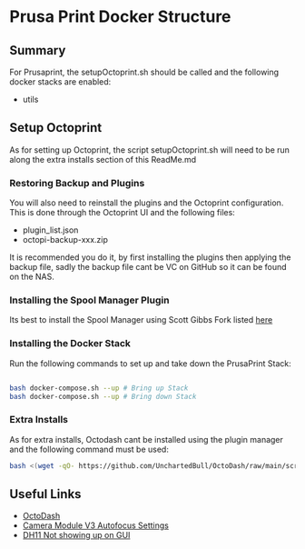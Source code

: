 # Prusa Print Docker Structure

## Summary

For Prusaprint, the setupOctoprint.sh should be called and the following docker stacks are enabled:

- utils

## Setup Octoprint

As for setting up Octoprint, the script setupOctoprint.sh will need to be run along the extra installs section of this ReadMe.md

### Restoring Backup and Plugins

You will also need to reinstall the plugins and the Octoprint configuration. This is done through the Octoprint UI and the following files:

- plugin_list.json
- octopi-backup-xxx.zip

It is recommended you do it, by first installing the plugins then applying the backup file, sadly the backup file cant be VC on GitHub so it can be found on the NAS.

### Installing the Spool Manager Plugin

Its best to install the Spool Manager using Scott Gibbs Fork listed [here](https://github.com/ScottGibb/OctoPrint-SpoolManager)

### Installing the Docker Stack

Run the following commands to set up and take down the PrusaPrint Stack:

```bash

bash docker-compose.sh --up # Bring up Stack
bash docker-compose.sh --up # Bring down Stack

```

### Extra Installs

As for extra installs, Octodash cant be installed using the plugin manager and the following command must be used:

```bash
bash <(wget -qO- https://github.com/UnchartedBull/OctoDash/raw/main/scripts/install.sh)
```

## Useful Links

- [OctoDash](https://github.com/UnchartedBull/OctoDash/wiki/Installation)
- [Camera Module V3 Autofocus Settings](https://community.octoprint.org/t/manual-raspi-camera-v3-webcam-auto-focus/53025)
- [DH11 Not showing up on GUI](https://github.com/vitormhenrique/OctoPrint-Enclosure/issues/435)
